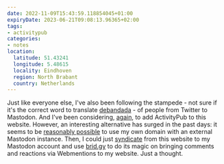 ```yaml
---
date: 2022-11-09T15:43:59.118854045+01:00
expiryDate: 2023-06-21T09:08:13.96365+02:00
tags:
- activitypub
categories:
- notes
location:
  latitude: 51.43241
  longitude: 5.48615
  locality: Eindhoven
  region: North Brabant
  country: Netherlands
---
```


Just like everyone else, I've also been following the stampede - not sure if it's the correct word to translate [debandada](https://dicionario.priberam.org/debandada) -  of people from Twitter to Mastodon. And I've been considering, [again](/tags/activitypub), to add ActivityPub to this website. However, an interesting alternative has surged in the past days: it seems to be [reasonably possible](https://blog.maartenballiauw.be/post/2022/11/05/mastodon-own-donain-without-hosting-server.html) to use my own domain with an external Mastodon instance. Then, I could just [syndicate](https://barryfrost.com/2022/11/i-ve-added-mastodon-syndication-to) from this website to my Mastodon account and use [brid.gy](https://brid.gy/) to do its magic on bringing comments and reactions via Webmentions to my website. Just a thought.
